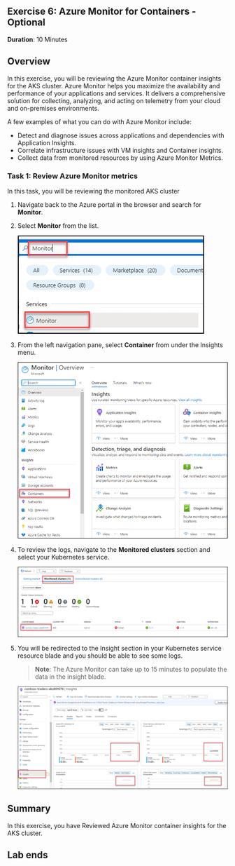 ## Exercise 6: Azure Monitor for Containers - Optional
   
**Duration**: 10 Minutes

## Overview

In this exercise, you will be reviewing the Azure Monitor container insights for the AKS cluster. Azure Monitor helps you maximize the availability and performance of your applications and services. It delivers a comprehensive solution for collecting, analyzing, and acting on telemetry from your cloud and on-premises environments.

A few examples of what you can do with Azure Monitor include:

- Detect and diagnose issues across applications and dependencies with Application Insights.
- Correlate infrastructure issues with VM insights and Container insights.
- Collect data from monitored resources by using Azure Monitor Metrics.
  

### Task 1: Review Azure Monitor metrics

In this task, you will be reviewing the monitored AKS cluster

1. Navigate back to the Azure portal in the browser and search for **Monitor**. 
    
1. Select **Monitor** from the list.

   ![This is a screenshot of the Azure Portal for AKS showing adding a Namespace.](media/monitor.png "Add a Namespace")
     
1. From the left navigation pane, select **Container** from under the Insights menu.
     
   ![This is a screenshot of the Azure Portal for AKS showing adding a Namespace.](media/container1.png "Add a Namespace")

1. To review the logs, navigate to the **Monitored clusters** section and select your Kubernetes service.

   ![This is a screenshot of the Azure Portal for AKS showing adding a Namespace.](media/monitoredclster.png "Add a Namespace")
   
1. You will be redirected to the Insight section in your Kubernetes service resource blade and you should be able to see some logs.

   > **Note**: The Azure Monitor can take up to 15 minutes to populate the data in the insight blade.
    
    ![This is a screenshot of the Azure Portal for AKS showing adding a Namespace.](media/logscontainer.png "Add a Namespace")

## Summary

In this exercise, you have Reviewed Azure Monitor container insights for the AKS cluster.

## Lab ends
